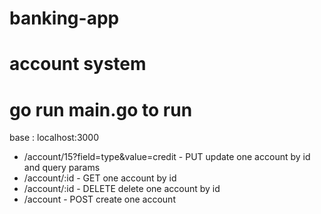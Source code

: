 # banking-app

# account system
# go run main.go to run

base : localhost:3000
- /account/15?field=type&value=credit - PUT update one account by id and query params
- /account/:id - GET one account by id
- /account/:id - DELETE delete one account by id
- /account -  POST create one account
